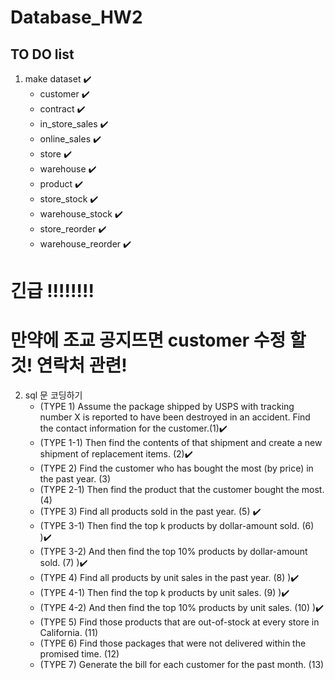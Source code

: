 # Database_HW2


## TO DO list

1. make dataset ✔️
   - customer ✔️
   - contract ✔️
   - in_store_sales ✔️
   - online_sales ✔️
   - store ✔️
   - warehouse ✔️
   - product ✔️
   - store_stock ✔️
   - warehouse_stock ✔️
   - store_reorder ✔️
   - warehouse_reorder ✔️

# 긴급 !!!!!!!!
# 만약에 조교 공지뜨면 customer 수정 할 것! 연락처 관련!

2. sql 문 코딩하기
   - (TYPE 1) Assume the package shipped by USPS with tracking number X is reported to have been destroyed in an accident. Find the contact information for the customer.(1)✔️
   - (TYPE 1-1) Then find the contents of that shipment and create a new shipment of replacement items. (2)✔️
   - (TYPE 2) Find the customer who has bought the most (by price) in the past year. (3) 
   - (TYPE 2-1) Then find the product that the customer bought the most. (4)
   - (TYPE 3) Find all products sold in the past year. (5) ✔️
   - (TYPE 3-1) Then find the top k products by dollar-amount sold. (6) )✔️
   - (TYPE 3-2) And then find the top 10% products by dollar-amount sold. (7) )✔️
   - (TYPE 4) Find all products by unit sales in the past year. (8) )✔️
   - (TYPE 4-1) Then find the top k products by unit sales. (9) )✔️
   - (TYPE 4-2) And then find the top 10% products by unit sales. (10) )✔️
   - (TYPE 5) Find those products that are out-of-stock at every store in California. (11)
   - (TYPE 6) Find those packages that were not delivered within the promised time. (12)
   - (TYPE 7) Generate the bill for each customer for the past month. (13)
